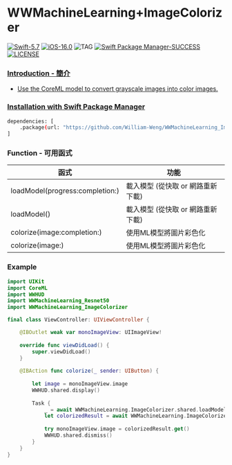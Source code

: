 # WWMachineLearning+ImageColorizer
[![Swift-5.7](https://img.shields.io/badge/Swift-5.7-orange.svg?style=flat)](https://developer.apple.com/swift/) [![iOS-16.0](https://img.shields.io/badge/iOS-16.0-pink.svg?style=flat)](https://developer.apple.com/swift/) ![TAG](https://img.shields.io/github/v/tag/William-Weng/WWMachineLearning_ImageColorizer) [![Swift Package Manager-SUCCESS](https://img.shields.io/badge/Swift_Package_Manager-SUCCESS-blue.svg?style=flat)](https://developer.apple.com/swift/) [![LICENSE](https://img.shields.io/badge/LICENSE-MIT-yellow.svg?style=flat)](https://developer.apple.com/swift/)

### [Introduction - 簡介](https://swiftpackageindex.com/William-Weng)
- [Use the CoreML model to convert grayscale images into color images.]()

### [Installation with Swift Package Manager](https://medium.com/彼得潘的-swift-ios-app-開發問題解答集/使用-spm-安裝第三方套件-xcode-11-新功能-2c4ffcf85b4b)

```bash
dependencies: [
    .package(url: "https://github.com/William-Weng/WWMachineLearning_ImageColorizer.git", .upToNextMajor(from: "1.0.0"))
]
```

### Function - 可用函式
|函式|功能|
|-|-|
|loadModel(progress:completion:)|載入模型 (從快取 or 網路重新下載)|
|loadModel()|載入模型 (從快取 or 網路重新下載)|
|colorize(image:completion:)|使用ML模型將圖片彩色化|
|colorize(image:)|使用ML模型將圖片彩色化|

### Example
```swift
import UIKit
import CoreML
import WWHUD
import WWMachineLearning_Resnet50
import WWMachineLearning_ImageColorizer

final class ViewController: UIViewController {

    @IBOutlet weak var monoImageView: UIImageView!
    
    override func viewDidLoad() {
        super.viewDidLoad()
    }
    
    @IBAction func colorize(_ sender: UIButton) {
        
        let image = monoImageView.image
        WWHUD.shared.display()
        
        Task {
            _ = await WWMachineLearning.ImageColorizer.shared.loadModel()
            let colorizedResult = await WWMachineLearning.ImageColorizer.shared.colorize(image: image!)
            
            try monoImageView.image = colorizedResult.get()
            WWHUD.shared.dismiss()
        }
    }
}
```
